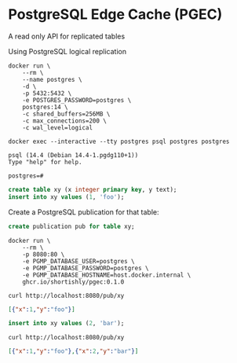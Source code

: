 # PostgreSQL Edge Cache (PGEC)


A read only API for replicated tables 

Using PostgreSQL logical replication


```shell
docker run \
    --rm \
    --name postgres \
    -d \
    -p 5432:5432 \
    -e POSTGRES_PASSWORD=postgres \
    postgres:14 \
    -c shared_buffers=256MB \
    -c max_connections=200 \
    -c wal_level=logical
```


```shell
docker exec --interactive --tty postgres psql postgres postgres

psql (14.4 (Debian 14.4-1.pgdg110+1))
Type "help" for help.

postgres=#
```


```sql
create table xy (x integer primary key, y text);
insert into xy values (1, 'foo');
```

Create a PostgreSQL publication for that table:

```sql
create publication pub for table xy;
```


```shell
docker run \
    --rm \
    -p 8080:80 \
    -e PGMP_DATABASE_USER=postgres \
    -e PGMP_DATABASE_PASSWORD=postgres \
    -e PGMP_DATABASE_HOSTNAME=host.docker.internal \
    ghcr.io/shortishly/pgec:0.1.0
```


```shell
curl http://localhost:8080/pub/xy
```

```json
[{"x":1,"y":"foo"}]
```

```sql
insert into xy values (2, 'bar');
```

```shell
curl http://localhost:8080/pub/xy
```

```json
[{"x":1,"y":"foo"},{"x":2,"y":"bar"}]
```
